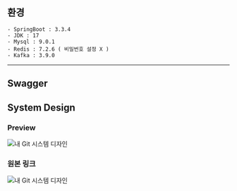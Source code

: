 ## 환경
```
- SpringBoot : 3.3.4
- JDK : 17
- Mysql : 9.0.1
- Redis : 7.2.6 ( 비밀번호 설정 X )
- Kafka : 3.9.0
```
---

## Swagger



## System Design
### Preview
![내 Git 시스템 디자인](https://github.com/user-attachments/assets/f19233f7-8838-46bd-b04e-8ddf5635864a)

### 원본 링크 
![내 Git 시스템 디자인](https://github.com/user-attachments/assets/f19233f7-8838-46bd-b04e-8ddf5635864a)






